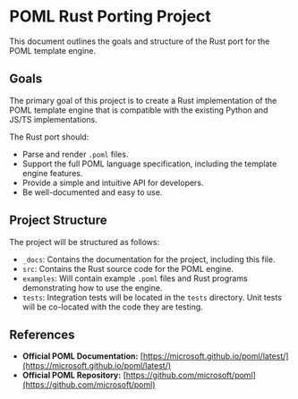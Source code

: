 # POML Rust Porting Project

This document outlines the goals and structure of the Rust port for the POML template engine.

## Goals

The primary goal of this project is to create a Rust implementation of the POML template engine that is compatible with the existing Python and JS/TS implementations.

The Rust port should:
- Parse and render `.poml` files.
- Support the full POML language specification, including the template engine features.
- Provide a simple and intuitive API for developers.
- Be well-documented and easy to use.

## Project Structure

The project will be structured as follows:

- `_docs`: Contains the documentation for the project, including this file.
- `src`: Contains the Rust source code for the POML engine.
- `examples`: Will contain example `.poml` files and Rust programs demonstrating how to use the engine.
- `tests`: Integration tests will be located in the `tests` directory. Unit tests will be co-located with the code they are testing.

## References

- **Official POML Documentation:** [https://microsoft.github.io/poml/latest/](https://microsoft.github.io/poml/latest/)
- **Official POML Repository:** [https://github.com/microsoft/poml](https://github.com/microsoft/poml)
